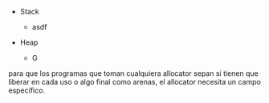 - Stack
	- asdf

- Heap
	- G

para que los programas que toman cualquiera allocator sepan si tienen que liberar en cada uso o algo final como arenas, el allocator necesita un campo específico.
